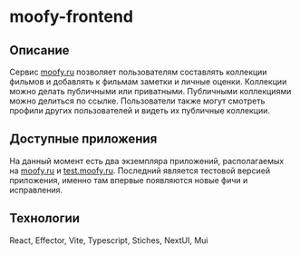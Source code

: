# moofy-frontend
## Описание
Cервис [moofy.ru](https://moofy.ru) позволяет пользователям составлять коллекции фильмов и добавлять к фильмам заметки и личные оценки.
Коллекции можно делать публичными или приватными. Публичными коллекциями можно делиться по ссылке. Пользователи также могут смотреть профили
других пользователей и видеть их публичные коллекции.

## Доступные приложения
На данный момент есть два экземпляра приложений, располагаемых на [moofy.ru](https://moofy.ru) и [test.moofy.ru](https://test.moofy.ru). Последний является тестовой версией приложения, именно там впервые появляются новые фичи и исправления.

## Технологии
React, Effector, Vite, Typescript, Stiches, NextUI, Mui
